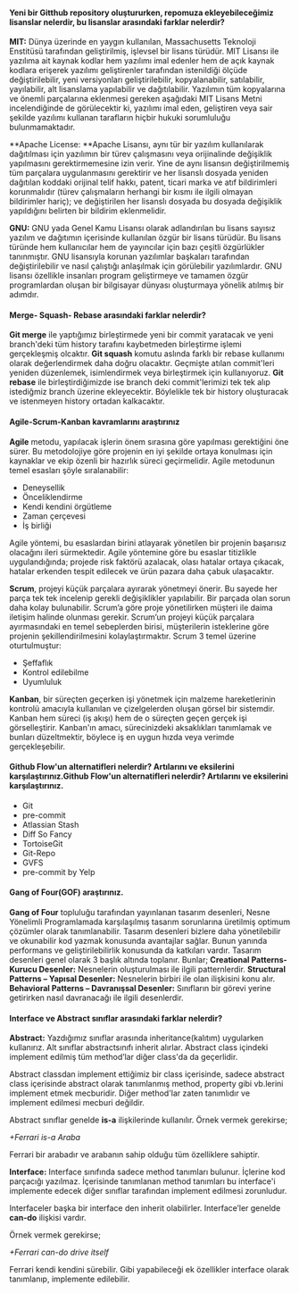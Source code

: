 #### Yeni bir Gitthub repository oluştururken, repomuza ekleyebileceğimiz lisanslar nelerdir, bu lisanslar arasındaki farklar nelerdir?

**MIT:** Dünya üzerinde en yaygın kullanılan, Massachusetts Teknoloji Enstitüsü tarafından geliştirilmiş, işlevsel bir lisans türüdür. MIT Lisansı ile yazılıma ait kaynak kodlar hem yazılımı imal edenler hem de açık kaynak kodlara erişerek yazılımı geliştirenler tarafından istenildiği ölçüde değiştirilebilir, yeni versiyonları geliştirilebilir, kopyalanabilir, satılabilir, yayılabilir, alt lisanslama yapılabilir ve dağıtılabilir. Yazılımın tüm kopyalarına ve önemli parçalarına eklenmesi gereken aşağıdaki MIT Lisans Metni incelendiğinde de görülecektir ki, yazılımı imal eden, geliştiren veya sair şekilde yazılımı kullanan tarafların hiçbir hukuki sorumluluğu bulunmamaktadır.

**Apache License: **Apache Lisansı, aynı tür bir yazılım kullanılarak dağıtılması için yazılımın bir türev çalışmasını veya orijinalinde değişiklik yapılmasını gerektirmemesine izin verir. Yine de aynı lisansın değiştirilmemiş tüm parçalara uygulanmasını gerektirir ve her lisanslı dosyada yeniden dağıtılan koddaki orijinal telif hakkı, patent, ticari marka ve atıf bildirimleri korunmalıdır (türev çalışmaların herhangi bir kısmı ile ilgili olmayan bildirimler hariç); ve değiştirilen her lisanslı dosyada bu dosyada değişiklik yapıldığını belirten bir bildirim eklenmelidir.

**GNU:** GNU yada Genel Kamu Lisansı olarak adlandırılan bu lisans sayısız yazılım ve dağıtımın içerisinde kullanılan özgür bir lisans türüdür. Bu lisans türünde hem kullanıcılar hem de yayıncılar için bazı çeşitli özgürlükler tanınmıştır. GNU lisansıyla korunan yazılımlar başkaları tarafından değiştirilebilir ve nasıl çalıştığı anlaşılmak için görülebilir yazılımlardır. GNU lisansı özellikle insanları program geliştirmeye ve tamamen özgür programlardan oluşan bir bilgisayar dünyası oluşturmaya yönelik atılmış bir adımdır.

#### Merge- Squash- Rebase arasındaki farklar nelerdir?
**Git merge** ile yaptığımız birleştirmede yeni bir commit yaratacak ve yeni branch'deki tüm history tarafını kaybetmeden birleştirme işlemi gerçekleşmiş olcaktır.
**Git squash** komutu aslında farklı bir rebase kullanımı olarak değerlendirmek daha doğru olacaktır. Geçmişte atılan commit'leri yeniden düzenlemek, isimlendirmek veya birleştirmek için kullanıyoruz.
**Git rebase** ile birleştirdiğimizde ise branch deki commit'lerimizi tek tek alıp istediğmiz branch üzerine ekleyecektir. Böylelikle tek bir history oluşturacak ve istenmeyen history ortadan kalkacaktır.

#### Agile-Scrum-Kanban kavramlarını araştırınız
**Agile** metodu, yapılacak işlerin önem sırasına göre yapılması gerektiğini öne sürer. Bu metodolojiye göre projenin en iyi şekilde ortaya konulması için kaynaklar ve ekip özenli bir hazırlık süreci geçirmelidir. Agile metodunun temel esasları şöyle sıralanabilir:
- Deneysellik
- Önceliklendirme
- Kendi kendini örgütleme
- Zaman çerçevesi
- İş birliği

Agile yöntemi, bu esaslardan birini atlayarak yönetilen bir projenin başarısız olacağını ileri sürmektedir. Agile yöntemine göre bu esaslar titizlikle uygulandığında; projede risk faktörü azalacak, olası hatalar ortaya çıkacak, hatalar erkenden tespit edilecek ve ürün pazara daha çabuk ulaşacaktır.

**Scrum**, projeyi küçük parçalara ayırarak yönetmeyi önerir. Bu sayede her parça tek tek incelenip gerekli değişiklikler yapılabilir. Bir parçada olan sorun daha kolay bulunabilir. Scrum’a göre proje yönetilirken müşteri ile daima iletişim halinde olunması gerekir. Scrum’un projeyi küçük parçalara ayırmasındaki en temel sebeplerden birisi, müşterilerin isteklerine göre projenin şekillendirilmesini kolaylaştırmaktır. Scrum 3 temel üzerine oturtulmuştur:

- Şeffaflık
- Kontrol edilebilme
- Uyumluluk

**Kanban**, bir süreçten geçerken işi yönetmek için malzeme hareketlerinin kontrolü amacıyla kullanılan ve çizelgelerden oluşan görsel bir sistemdir. Kanban hem süreci (iş akışı) hem de o süreçten geçen gerçek işi görselleştirir. Kanban'ın amacı, sürecinizdeki aksaklıkları tanımlamak ve bunları düzeltmektir, böylece iş en uygun hızda veya verimde gerçekleşebilir. 

#### Github Flow'un alternatifleri nelerdir? Artılarını ve eksilerini karşılaştırınız.Github Flow'un alternatifleri nelerdir? Artılarını ve eksilerini karşılaştırınız.
- Git
- pre-commit
- Atlassian Stash
- Diff So Fancy
- TortoiseGit
- Git-Repo
- GVFS
- pre-commit by Yelp

#### Gang of Four(GOF) araştırınız.
**Gang of Four** topluluğu tarafından yayınlanan tasarım desenleri, Nesne Yönelimli Programlamada karşılaşılmış tasarım sorunlarına üretilmiş optimum  çözümler olarak tanımlanabilir. Tasarım desenleri bizlere daha yönetilebilir ve okunabilir kod yazmak konusunda avantajlar sağlar. Bunun yanında performans ve geliştirilebilirlik konusunda da katkıları vardır. Tasarım desenleri genel olarak 3 başlık altında toplanır. Bunlar;
**Creational Patterns-Kurucu Desenler:** Nesnelerin oluşturulması ile ilgili patternlerdir.
**Structural Patterns – Yapısal Desenler:** Nesnelerin birbiri ile olan ilişkisini konu alır.
**Behavioral Patterns – Davranışsal Desenler:** Sınıfların bir görevi yerine getirirken nasıl davranacağı ile ilgili desenlerdir.

#### Interface ve Abstract sınıflar arasındaki farklar nelerdir?
**Abstract:**
Yazdığımız sınıflar arasında inheritance(kalıtım) uygularken kullanırız. Alt sınıflar abstractsınıfı inherit alırlar. Abstract class içindeki implement edilmiş tüm method’lar diğer class'da da geçerlidir.

Abstract classdan implement ettiğimiz bir class içerisinde, sadece abstract class içerisinde abstract olarak tanımlanmış method, property gibi vb.lerini implement etmek mecburidir. Diğer method'lar zaten tanımlıdır ve implement edilmesi mecburi değildir.

Abstract sınıflar genelde **is-a** ilişkilerinde kullanılır.
Örnek vermek gerekirse;

*+Ferrari is-a Araba*

Ferrari bir arabadır ve arabanın sahip olduğu tüm özelliklere sahiptir.

**Interface:**
Interface sınıfında sadece method tanımları bulunur. İçlerine kod parçacığı yazılmaz. İçerisinde tanımlanan method tanımları bu interface'i implemente edecek diğer sınıflar tarafından implement edilmesi zorunludur.

Interfaceler başka bir interface den inherit olabilirler.
Interface’ler genelde **can-do** ilişkisi vardır.

Örnek vermek gerekirse;

*+Ferrari can-do drive itself*

Ferrari kendi kendini sürebilir. Gibi yapabileceği ek özellikler interface olarak tanımlanıp, implemente edilebilir.
